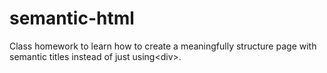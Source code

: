 # semantic-html
Class homework to learn how to create a meaningfully structure page with semantic titles instead of just using&lt;div>.
